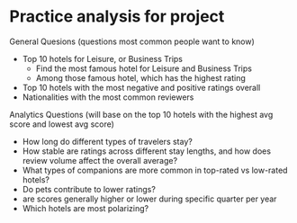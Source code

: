 # Practice analysis for project

 General Quesions (questions most common people want to know)
- Top 10 hotels for Leisure, or Business Trips
    - Find the most famous hotel for Leisure and Business Trips
    - Among those famous hotel, which has the highest rating
- Top 10 hotels with the most negative and positive ratings overall
- Nationalities with the most common reviewers

Analytics Questions (will base on the top 10 hotels with the highest avg score and lowest avg score)
- How long do different types of travelers stay?
- How stable are ratings across different stay lengths, and how does review volume affect the overall average?
- What types of companions are more common in top-rated vs low-rated hotels?
- Do pets contribute to lower ratings?
- are scores generally higher or lower during specific quarter per year
- Which hotels are most polarizing?
